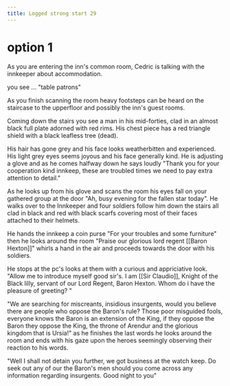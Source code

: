 ---title: Logged strong start 29---
# option 1
As you are entering the inn's common room, Cedric is talking with the innkeeper about accommodation.

you see ... "table patrons" 

As you finish scanning the room heavy footsteps can be heard on the staircase to the upperfloor and possibly the inn's guest rooms.

Coming down the stairs you see a man in his mid-forties, clad in an almost black full plate adorned with red rims. His chest piece has a red triangle shield with a black leafless tree (dead). 

His hair has gone grey and his face looks weatherbitten and experienced. His light grey eyes seems joyous and his face generally kind. He is adjusting a glove and as he comes halfway down he says loudly "Thank you for your cooperation kind innkeep, these are troubled times we need to pay extra attention to detail." 

As he looks up from his glove and scans the room his eyes fall on your gathered group at the door "Ah, busy evening for the fallen star today". He walks over to the Innkeeper and four soldiers follow him down the stairs all clad in black and red with black scarfs covering most of their faces attached to their helmets. 

He hands the innkeep a coin purse "For your troubles and some furniture" then he looks around the room "Praise our glorious lord regent [[Baron Hexton]]" whirls a hand in the air and proceeds towards the door with his soldiers.

He stops at the pc's looks at them with a curious and appriciative look. "Allow me to introduce myself good sir's. I am [[Sir Claudio]], Knight of the Black lilly, servant of our Lord Regent, Baron Hexton. Whom do i have the pleasure of greeting? "

"We are searching for miscreants, insidious insurgents, would you believe there are people who oppose the Baron's rule? Those poor misguided fools, everyone knows the Baron is an extension of the King, if they oppose the Baron they oppose the King, the throne of Arendur and the glorious kingdom that is Ursia!" as he finishes the last words he looks around the room and ends with his gaze upon the heroes seemingly observing their reaction to his words.

"Well I shall not detain you further, we got business at the watch keep. Do seek out any of our the Baron's men should you come across any information regarding insurgents. Good night to you"
